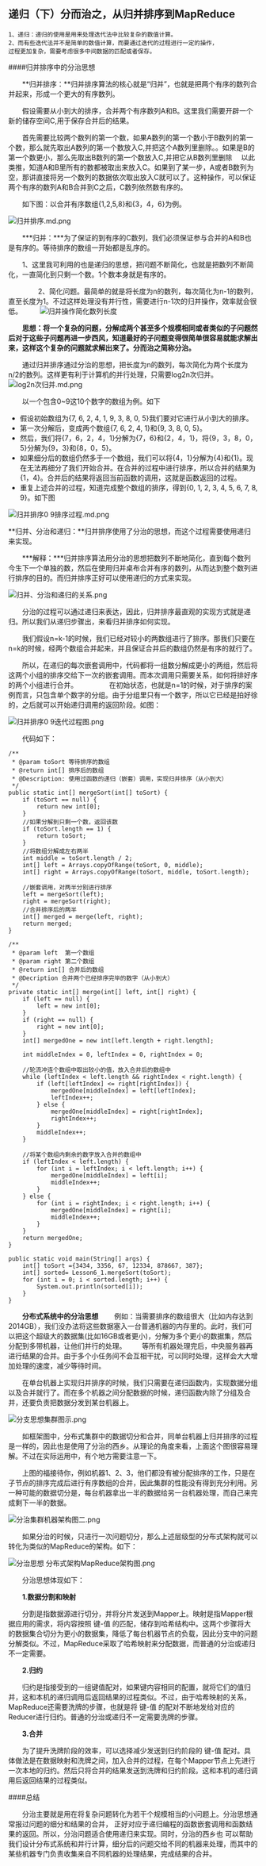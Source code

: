 ## 递归（下）分而治之，从归并排序到MapReduce

	1、递归：递归的使用是用来处理迭代法中比较复杂的数值计算。
	2、而有些迭代法并不是简单的数值计算，而要通过迭代的过程进行一定的操作，
	过程更加复杂，需要考虑很多中间数据的匹配或者保存。



####归并排序中的分治思想

　　**归并排序：**归并排序算法的核心就是“归并”，也就是把两个有序的数列合并起来，形成一个更大的有序数列。

　　假设需要从小到大的排序，合并两个有序数列A和B。这里我们需要开辟一个新的储存空间C,用于保存合并后的结果。

　　首先需要比较两个数列的第一个数，如果A数列的第一个数小于B数列的第一个数，那么就先取出A数列的第一个数放入C,并把这个A数列里删除。。如果是B的第一个数更小，那么先取出B数列的第一个数放入C,并把它从B数列里删除
　以此类推，知道A和B里所有的数都被取出来放入C。如果到了某一步，A或者B数列为空，那讲直接将另一个数列的数据依次取出放入C就可以了。这种操作，可以保证两个有序的数列A和B合并到C之后，C数列依然数有序的。
 
　　如下图：以合并有序数组{1,2,5,8}和{3，4，6}为例。

![归并排序.md.png](https://github.com/huangruqi88/MathLearningSample/blob/master/pictures/%E5%88%86%E8%80%8C%E6%B2%BB%E4%B9%8B%20-%20%E5%BD%92%E5%B9%B6%E6%8E%92%E5%BA%8F.png)


　　***归并：***为了保证的到有序的C数列，我们必须保证参与合并的A和B也是有序的。等待排序的数组一开始都是乱序的。


　　1、这里我可利用的也是递归的思想，把问题不断简化，也就是把数列不断简化，一直简化到只剩一个数。1个数本身就是有序的。

　　
　　2、简化问题。最简单的就是将长度为n的数列，每次简化为n-1的数列，直至长度为1。不过这样处理没有并行性，需要进行n-1次的归并操作，效率就会很低。
　　
![归并操作简化数列长度](https://github.com/huangruqi88/MathLearningSample/blob/master/pictures/%E5%BD%92%E5%B9%B6%E6%93%8D%E4%BD%9C%E7%AE%80%E5%8C%96%E6%95%B0%E5%88%97%E9%95%BF%E5%BA%A6.png)

　　**思想：将一个复杂的问题，分解成两个甚至多个规模相同或者类似的子问题然后对于这些子问题再进一步西风，知道最好的子问题变得很简单很容易就能求解出来，这样这个复杂的问题就求解出来了。分而治之简称分治。**

　　通过归并排序通过分治的思想，把长度为n的数列，每次简化为两个长度为n/2的数列。这样更有利于计算机的并行处理，只需要log2n次归并。
![log2n次归并.md.png](https://github.com/huangruqi88/MathLearningSample/blob/master/pictures/log2n.png)

　　以一个包含0~9这10个数字的数组为例。如下

* 假设初始数组为{7, 6, 2, 4, 1, 9, 3, 8, 0, 5}我们要对它进行从小到大的排序。
* 第一次分解后，变成两个数组{7, 6, 2, 4, 1}和{9, 3, 8, 0, 5}。
* 然后，我们将{7，6，2，4，1}分解为{7，6}和{2，4，1}，将{9，3，8，0，5}分解为{9，3}和{8，0，5}。
* 如果细分后的数组仍然多于一个数组，我们可以将{4，1}分解为{4}和{1}。现在无法再细分了我们开始合并。在合并的过程中进行排序，所以合并的结果为{1，4}。合并后的结果将返回当前函数的调用，这就是函数返回的过程。
* 重复上述合并的过程，知道完成整个数组的排序，得到{0, 1, 2, 3, 4, 5, 6, 7, 8, 9}。如下图

![归并排序0 9排序过程.md.png](https://github.com/huangruqi88/MathLearningSample/blob/master/pictures/%E5%BD%92%E5%B9%B6%E6%8E%92%E5%BA%8F0-9%E6%8E%92%E5%BA%8F%E8%BF%87%E7%A8%8B.png)

**归并、分治和递归：**归并排序使用了分治的思想，而这个过程需要使用递归来实现。

　　***解释：***归并排序算法用分治的思想把数列不断地简化，直到每个数列今生下一个单独的数，然后在使用归并桌布合并有序的数列，从而达到整个数列进行排序的目的。而归并排序正好可以使用递归的方式来实现。

![归并、分治和递归的关系.png](https://github.com/huangruqi88/MathLearningSample/blob/master/pictures/%E5%BD%92%E5%B9%B6%E3%80%81%E5%88%86%E6%B2%BB%E5%92%8C%E9%80%92%E5%BD%92%E7%9A%84%E5%85%B3%E7%B3%BB.png)

　　分治的过程可以通过递归来表达，因此，归并排序最直观的实现方式就是递归。所以我们从递归步骤出，来看归并排序如何实现。

　　我们假设n=k-1的时候，我们已经对较小的两数组进行了排序。那我们只要在n=k的时候，经两个数组合并起来，并且保证合并后的数组仍然是有序的就行了。

　　所以，在递归的每次嵌套调用中，代码都将一组数分解成更小的两组，然后将这两个小组的排序交给下一次的嵌套调用。而本次调用只需要关系，如何将排好序的两个小组进行合并。
　　
　　在初始状态，也就是n=1的时候，对于排序的案例而言，只包含单个数字的分组。由于分组里只有一个数字，所以它已经是拍好徐的，之后就可以开始递归调用的返回阶段。如图：


![归并排序0 9迭代过程图.png](https://github.com/huangruqi88/MathLearningSample/blob/master/pictures/%E5%BD%92%E5%B9%B6%E6%8E%92%E5%BA%8F0-9%E8%BF%AD%E4%BB%A3%E8%BF%87%E7%A8%8B%E5%9B%BE.png)

　　代码如下：
	
    /**
     * @param toSort 等待排序的数组
     * @return int[] 排序后的数组
     * @Description: 使用过函数的递归（嵌套）调用，实现归并排序（从小到大）
     */
    public static int[] mergeSort(int[] toSort) {
        if (toSort == null) {
            return new int[0];
        }
        //如果分解到只剩一个数，返回该数
        if (toSort.length == 1) {
            return toSort;
        }
        //将数组分解成左右两半
        int middle = toSort.length / 2;
        int[] left = Arrays.copyOfRange(toSort, 0, middle);
        int[] right = Arrays.copyOfRange(toSort, middle, toSort.length);

        //嵌套调用，对两半分别进行排序
        left = mergeSort(left);
        right = mergeSort(right);
        //合并排序后的两半
        int[] merged = merge(left, right);
        return merged;
    }

    /**
     * @param left  第一个数组
     * @param right 第二个数组
     * @return int[] 合并后的数组
     * @Decription 合并两个已经排序完毕的数字（从小到大）
     */
    private static int[] merge(int[] left, int[] right) {
        if (left == null) {
            left = new int[0];
        }
        if (right == null) {
            right = new int[0];
        }
        int[] mergedOne = new int[left.length + right.length];

        int middleIndex = 0, leftIndex = 0, rightIndex = 0;

        //轮流冲连个数组中取出较小的值，放入合并后的数组中
        while (leftIndex < left.length && rightIndex < right.length) {
            if (left[leftIndex] <= right[rightIndex]) {
                mergedOne[middleIndex] = left[leftIndex];
                leftIndex++;
            } else {
                mergedOne[middleIndex] = right[rightIndex];
                rightIndex++;
            }
            middleIndex++;
        }

        //将某个数组内剩余的数字放入合并的数组中
        if (leftIndex < left.length) {
            for (int i = leftIndex; i < left.length; i++) {
                mergedOne[middleIndex] = left[i];
                middleIndex++;
            }
        } else {
            for (int i = rightIndex; i < right.length; i++) {
                mergedOne[middleIndex] = right[i];
                middleIndex++;
            }
        }
        return mergedOne;
    }

	public static void main(String[] args) {
        int[] toSort ={3434, 3356, 67, 12334, 878667, 387};
        int[] sorted= Lesson6_1.mergeSort(toSort);
        for (int i = 0; i < sorted.length; i++) {
            System.out.println(sorted[i]);
        }
    }



　　**分布式系统中的分治思想**
　　例如：当需要排序的数组很大（比如内存达到2014GB），我们没办法将这些数据塞入一台普通机器的内存里的。此时，我们可以把这个超级大的数据集(比如16GB或者更小)，分解为多个更小的数据集，然后分配到多带机器，让他们并行的处理。
　　等所有机器处理完后，中央服务器再进行结果的合并。由于多个小任务间不会互相干扰，可以同时处理，这样会大大增加处理的速度，减少等待时间。

　　在单台机器上实现归并排序的时候，我们只需要在递归函数内，实现数据分组以及合并就行了。而在多个机器之间分配数据的时候，递归函数内除了分组及合并，还要负责把数据分发到某台机器上。

![分支思想集群图示.png](https://github.com/huangruqi88/MathLearningSample/blob/master/pictures/%E5%88%86%E6%94%AF%E6%80%9D%E6%83%B3%E9%9B%86%E7%BE%A4%E5%9B%BE%E7%A4%BA.png)

　　如框架图中，分布式集群中的数据切分和合并，同单台机器上归并排序的过程是一样的，因此也是使用了分治的西乡。从理论的角度来看，上面这个图很容易理解。不过在实际运用中，有个地方需要注意一下。

　　上图的福接待你，例如机器1、2、3，他们都没有被分配排序的工作，只是在子节点的排序完成后进行有序数组的合并，因此集群的性能没有得到充分利用。另一种可能的数据切分是，每台机器拿出一半的数据给另一台机器处理，而自己来完成剩下一半的数据。

![分治集群机器架构图二.png](https://github.com/huangruqi88/MathLearningSample/blob/master/pictures/%E5%88%86%E6%B2%BB%E9%9B%86%E7%BE%A4%E6%9C%BA%E5%99%A8%E6%9E%B6%E6%9E%84%E5%9B%BE%E4%BA%8C.png)

　　如果分治的时候，只进行一次问题切分，那么上述层级型的分布式架构就可以转化为类似的MapReduce的架构。如下：

![分治思想 分布式架构MapReduce架构图.png](https://github.com/huangruqi88/MathLearningSample/blob/master/pictures/%E5%88%86%E6%B2%BB%E6%80%9D%E6%83%B3-%E5%88%86%E5%B8%83%E5%BC%8F%E6%9E%B6%E6%9E%84MapReduce%E6%9E%B6%E6%9E%84%E5%9B%BE.png)

　　分治思想体现如下：

　　**1.数据分割和映射**

　　分割是指数据源进行切分，并将分片发送到Mapper上。映射是指Mapper根据应用的需求，将内容按照 键-值 的匹配，储存到哈希结构中。这两个步骤将大的数据集合切分为更小的数据集，降低了每台机器节点的负载，因此分支中的问题分解类似。不过，MapReduce采取了哈希映射来分配数据，而普通的分治或递归不一定需要。 

　　**2.归约**
　　

　　归约是指接受到的一组键值配对，如果键内容相同的配置，就将它们的值归并，这和本机的递归调用后返回结果的过程类似。不过，由于哈希映射的关系，MapReduce还需要洗牌的步骤，也就是将 键-值 的配对不断地发给对应的Reducer进行归约。普通的分治或递归不一定需要洗牌的步骤。

　　**3.合并**

　　为了提升洗牌阶段的效率，可以选择减少发送到归约阶段的  键-值 配对。具体做法是在数据映射和洗牌之间，加入合并的过程，在每个Mapper节点上先进行一次本地的归约。然后只将合并的结果发送到洗牌和归约阶段。这和本机的递归调用后返回结果的过程类似。

####总结

　　分治主要就是用在将复杂问题转化为若干个规模相当的小问题上。分治思想通常报过问题的细分和结果的合并，
正好对应于递归编程的函数嵌套调用和函数结果的返回。所以，分治问题适合使用递归来实现。同时，分治的西乡也
可以帮助我们设计分布式系统和并行计算，细分后的问题交给不同的机器来处理，而其中的某些机器专门负责收集来自不同机器的处理结果，完成结果的合并。










